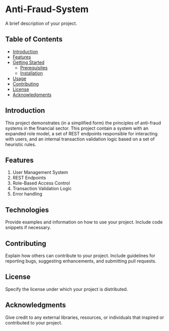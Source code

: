 # Anti-Fraud-System

A brief description of your project.

## Table of Contents
- [Introduction](#introduction)
- [Features](#features)
- [Getting Started](#getting-started)
  - [Prerequisites](#prerequisites)
  - [Installation](#installation)
- [Usage](#usage)
- [Contributing](#contributing)
- [License](#license)
- [Acknowledgments](#acknowledgments)

## Introduction

This project demonstrates (in a simplified form) the principles of anti-fraud systems in the financial sector. This project contain a system with an expanded role model, a set of REST endpoints responsible for interacting with users, and an internal transaction validation logic based on a set of heuristic rules.

## Features

1. User Management System
2. REST Endpoints
3. Role-Based Access Control
4. Transaction Validation Logic
5. Error handling

## Technologies

Provide examples and information on how to use your project. Include code snippets if necessary.

## Contributing

Explain how others can contribute to your project. Include guidelines for reporting bugs, suggesting enhancements, and submitting pull requests.

## License

Specify the license under which your project is distributed.

## Acknowledgments

Give credit to any external libraries, resources, or individuals that inspired or contributed to your project.
